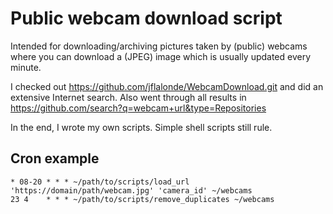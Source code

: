 # Public webcam download script

Intended for downloading/archiving pictures taken by (public) webcams where you can download a (JPEG) image which is usually updated every minute.

I checked out https://github.com/jflalonde/WebcamDownload.git and did an extensive Internet search.
Also went through all results in https://github.com/search?q=webcam+url&type=Repositories

In the end, I wrote my own scripts. Simple shell scripts still rule.

## Cron example

```
* 08-20 * * * ~/path/to/scripts/load_url 'https://domain/path/webcam.jpg' 'camera_id' ~/webcams
23 4    * * * ~/path/to/scripts/remove_duplicates ~/webcams
```
